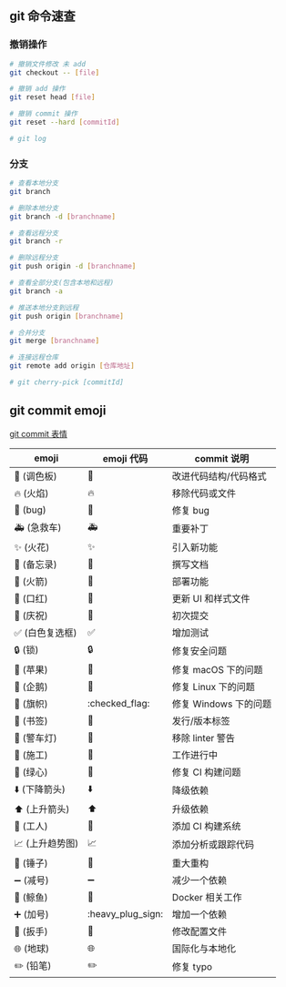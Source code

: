 ## git 命令速查

### 撤销操作

```bash
# 撤销文件修改 未 add
git checkout -- [file]

# 撤销 add 操作
git reset head [file]

# 撤销 commit 操作
git reset --hard [commitId]

# git log
```

### 分支

```bash
# 查看本地分支
git branch

# 删除本地分支
git branch -d [branchname]

# 查看远程分支
git branch -r

# 删除远程分支
git push origin -d [branchname]

# 查看全部分支(包含本地和远程)
git branch -a

# 推送本地分支到远程
git push origin [branchname]

# 合并分支
git merge [branchname]

# 连接远程仓库
git remote add origin [仓库地址]

# git cherry-pick [commitId]
```

## git commit emoji

[git commit 表情](https://gitmoji.carloscuesta.me/)

| emoji                                   | emoji 代码                 | commit 说明           |
| --------------------------------------- | -------------------------- | --------------------- |
| :art: (调色板)                          | :art:                      | 改进代码结构/代码格式 |
| :fire: (火焰)                           | :fire:                     | 移除代码或文件        |
| :bug: (bug)                             | :bug:                      | 修复 bug              |
| :ambulance: (急救车)                    | :ambulance:                | 重要补丁              |
| :sparkles: (火花)                       | :sparkles:                 | 引入新功能            |
| :memo: (备忘录)                         | :memo:                     | 撰写文档              |
| :rocket: (火箭)                         | :rocket:                   | 部署功能              |
| :lipstick: (口红)                       | :lipstick:                 | 更新 UI 和样式文件    |
| :tada: (庆祝)                           | :tada:                     | 初次提交              |
| :white_check_mark: (白色复选框)         | :white_check_mark:         | 增加测试              |
| :lock: (锁)                             | :lock:                     | 修复安全问题          |
| :apple: (苹果)                          | :apple:                    | 修复 macOS 下的问题   |
| :penguin: (企鹅)                        | :penguin:                  | 修复 Linux 下的问题   |
| :checkered_flag: (旗帜)                 | :checked_flag:             | 修复 Windows 下的问题 |
| :bookmark: (书签)                       | :bookmark:                 | 发行/版本标签         |
| :rotating_light: (警车灯)               | :rotating_light:           | 移除 linter 警告      |
| :construction: (施工)                   | :construction:             | 工作进行中            |
| :green_heart: (绿心)                    | :green_heart:              | 修复 CI 构建问题      |
| :arrow_down: (下降箭头)                 | :arrow_down:               | 降级依赖              |
| :arrow_up: (上升箭头)                   | :arrow_up:                 | 升级依赖              |
| :construction_worker: (工人)            | :construction_worker:      | 添加 CI 构建系统      |
| :chart_with_upwards_trend: (上升趋势图) | :chart_with_upwards_trend: | 添加分析或跟踪代码    |
| :hammer: (锤子)                         | :hammer:                   | 重大重构              |
| :heavy_minus_sign: (减号)               | :heavy_minus_sign:         | 减少一个依赖          |
| :whale: (鲸鱼)                          | :whale:                    | Docker 相关工作       |
| :heavy_plus_sign: (加号)                | :heavy_plug_sign:          | 增加一个依赖          |
| :wrench: (扳手)                         | :wrench:                   | 修改配置文件          |
| :globe_with_meridians: (地球)           | :globe_with_meridians:     | 国际化与本地化        |
| :pencil2: (铅笔)                        | :pencil2:                  | 修复 typo             |